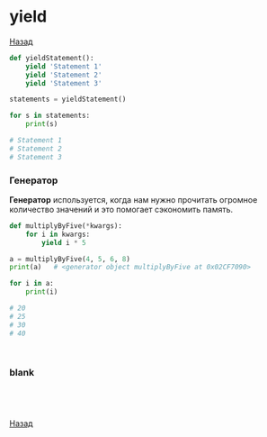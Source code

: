 # yield

[Назад][back]

```python
def yieldStatement():
    yield 'Statement 1'
    yield 'Statement 2'
    yield 'Statement 3'

statements = yieldStatement()

for s in statements:
    print(s)

# Statement 1
# Statement 2
# Statement 3
```

### Генератор

**Генератор** используется, когда нам нужно прочитать огромное количество значений и это помогает сэкономить память.

```python
def multiplyByFive(*kwargs):
    for i in kwargs:
        yield i * 5

a = multiplyByFive(4, 5, 6, 8)
print(a)   # <generator object multiplyByFive at 0x02CF7090>

for i in a:
    print(i)

# 20
# 25
# 30
# 40
```

```python

```

```python

```

### blank

```python

```

```python

```

```python

```

```python

```

[Назад][back]

[back]: <.> "Назад к оглавлению"